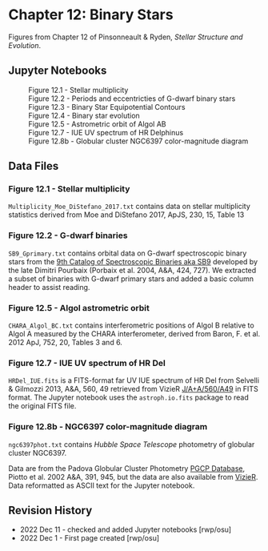 # Chapter 12: Binary Stars

Figures from Chapter 12 of Pinsonneault & Ryden, *Stellar Structure and Evolution*.

## Jupyter Notebooks
<dl>
    <dd>Figure 12.1 - Stellar multiplicity
    <dd>Figure 12.2 - Periods and eccentricties of G-dwarf binary stars
    <dd>Figure 12.3 - Binary Star Equipotential Contours
    <dd>Figure 12.4 - Binary star evolution
    <dd>Figure 12.5 - Astrometric orbit of Algol AB
    <dd>Figure 12.7 - IUE UV spectrum of HR Delphinus
    <dd>Figure 12.8b - Globular cluster NGC6397 color-magnitude diagram
</dl>

## Data Files

### Figure 12.1 - Stellar multiplicity

`Multiplicity_Moe_DiStefano_2017.txt` contains data on stellar multiplicity statistics derived from 
Moe and DiStefano 2017, ApJS, 230, 15, Table 13

### Figure 12.2 - G-dwarf binaries

`SB9_Gprimary.txt` contains orbital data on G-dwarf spectroscopic binary stars from the 
[9th Catalog of Spectroscopic Binaries aka SB9](https://sb9.astro.ulb.ac.be/) developed by the
late Dimitri Pourbaix (Porbaix et al. 2004, A&A, 424, 727).  We extracted a subset of binaries
with G-dwarf primary stars and added a basic column header to assist reading.

### Figure 12.5 - Algol astrometric orbit

`CHARA_Algol_BC.txt` contains interferometric positions of Algol B relative to Algol A measured by the CHARA interferometer, 
derived from Baron, F. et al. 2012 ApJ, 752, 20, Tables 3 and 6.

### Figure 12.7 - IUE UV spectrum of HR Del

`HRDel_IUE.fits` is a FITS-format far UV IUE spectrum of HR Del from Selvelli & Gilmozzi 2013, A&A, 560, 49 retrieved from 
VizieR [J/A+A/560/A49](https://cdsarc.cds.unistra.fr/viz-bin/cat/J/A+A/560/A49) in FITS format.  The Jupyter notebook
uses the `astroph.io.fits` package to read the original FITS file.

### Figure 12.8b - NGC6397 color-magnitude diagram

`ngc6397phot.txt` contains *Hubble Space Telescope* photometry of globular cluster NGC6397.

Data are from the Padova Globular Cluster Photometry [PGCP Database](http://groups.dfa.unipd.it/ESPG/hstphot.html), 
Piotto et al. 2002 A&A, 391, 945, but the data are also available from [VizieR](http://vizier.cfa.harvard.edu/viz-bin/VizieR?-source=J/A+A/391/945).
Data reformatted as ASCII text for the Jupyter notebook.

## Revision History

 * 2022 Dec 11 - checked and added Jupyter notebooks [rwp/osu]
 * 2022 Dec 1 - First page created [rwp/osu]
 
